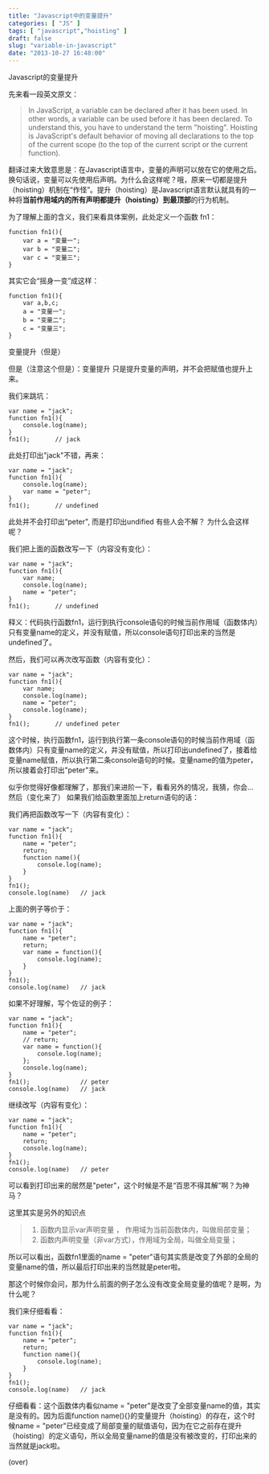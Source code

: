 ```yaml
---
title: "Javascript中的变量提升"
categories: [ "JS" ]
tags: [ "javascript","hoisting" ]
draft: false
slug: "variable-in-javascript"
date: "2013-10-27 16:48:00"
---
```


Javascript的变量提升

先来看一段英文原文：

> In JavaScript, a variable can be declared after it has been used. In
> other words, a variable can be used before it has been declared. To
> understand this, you have to understand the term "hoisting". Hoisting
> is JavaScript's default behavior of moving all declarations to the top
> of the current scope (to the top of the current script or the current
> function).

翻译过来大致意思是：在Javascript语言中，变量的声明可以放在它的使用之后。换句话说，变量可以先使用后声明。为什么会这样呢？哦，原来一切都是提升（hoisting）机制在“作怪”。提升（hoisting）是Javascript语言默认就具有的一种将**当前作用域内的所有声明都提升（hoisting）到最顶部**的行为机制。

为了理解上面的含义，我们来看具体案例，此处定义一个函数 fn1：

    function fn1(){
        var a = "变量一";
        var b = "变量二";
        var c = "变量三";
    }


<!--more-->


其实它会“摇身一变”成这样：

    function fn1(){
        var a,b,c;
        a = "变量一";
        b = "变量二";
        c = "变量三";
    }

变量提升（但是）

但是（注意这个但是）：变量提升 只是提升变量的声明，并不会把赋值也提升上来。

我们来跳坑：

    var name = "jack";
    function fn1(){
        console.log(name);
    }
    fn1();       // jack

此处打印出"jack"不错，再来：

    var name = "jack";
    function fn1(){
        console.log(name);
        var name = "peter";
    }
    fn1();       // undefined

此处并不会打印出“peter", 而是打印出undified 有些人会不解？ 为什么会这样呢？

我们把上面的函数改写一下（内容没有变化）：

    var name = "jack";
    function fn1(){
        var name;
        console.log(name);
        name = "peter";
    }
    fn1();       // undefined

释义：代码执行函数fn1，运行到执行console语句的时候当前作用域（函数体内）只有变量name的定义，并没有赋值，所以console语句打印出来的当然是undefined了。

然后，我们可以再次改写函数（内容有变化）：

    var name = "jack";
    function fn1(){
        var name;
        console.log(name);
        name = "peter";
        console.log(name);
    }
    fn1();       // undefined peter

这个时候，执行函数fn1，运行到执行第一条console语句的时候当前作用域（函数体内）只有变量name的定义，并没有赋值，所以打印出undefined了，接着给变量name赋值，所以执行第二条console语句的时候。变量name的值为peter，所以接着会打印出"peter"来。

似乎你觉得好像都理解了，那我们来进阶一下，看看另外的情况，我猜，你会...
然后（变化来了）
如果我们给函数里面加上return语句的话：

我们再把函数改写一下（内容有变化）：

    var name = "jack";
    function fn1(){
        name = "peter";
        return;
        function name(){
            console.log(name);
        }
    }
    fn1();       
    console.log(name)   // jack

上面的例子等价于：

    var name = "jack";
    function fn1(){
        name = "peter";
        return;
        var name = function(){
            console.log(name);
        }
    }
    fn1();       
    console.log(name)   // jack

如果不好理解，写个佐证的例子：

    var name = "jack";
    function fn1(){
        name = "peter";
        // return;
        var name = function(){
            console.log(name);
        };
        console.log(name);
    }
    fn1();              // peter
    console.log(name)   // jack

继续改写（内容有变化）：

    var name = "jack";
    function fn1(){
        name = "peter";
        return;
        console.log(name);
    }
    fn1();      
    console.log(name)   // peter

可以看到打印出来的居然是"peter"，这个时候是不是“百思不得其解”啊？为神马？

这里其实是另外的知识点

>  1. 函数内显示var声明变量 ， 作用域为当前函数体内，叫做局部变量；
>  2. 函数内声明变量（非var方式），作用域为全局，叫做全局变量；

所以可以看出，函数fn1里面的name = "peter"语句其实质是改变了外部的全局的变量name的值，所以最后打印出来的当然就是peter啦。

那这个时候你会问，那为什么前面的例子怎么没有改变全局变量的值呢？是啊，为什么呢？

我们来仔细看看：

    var name = "jack";
    function fn1(){
        name = "peter";
        return;
        function name(){
            console.log(name);
        }
    }
    fn1();       
    console.log(name)   // jack

仔细看看：这个函数体内看似name = "peter"是改变了全部变量name的值，其实是没有的。因为后面function name(){}的变量提升（hoisting）的存在，这个时候name = "peter"已经变成了局部变量的赋值语句，因为在它之前存在提升（hoisting）的定义语句，所以全局变量name的值是没有被改变的，打印出来的当然就是jack啦。

(over)